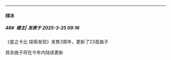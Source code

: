 ﻿
*****

####  绿冰  
##### 48#         楼主| 发表于 2025-3-25 09:16

《星之卡比 探索发现》发售3周年，更新了23首曲子

其余曲子将在今年内陆续更新


